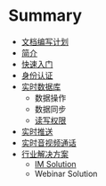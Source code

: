 # Summary

* [文档编写计划](PLANS.md)
* [简介](README.md)
* [快速入门](QUICKSTART.md)
* [身份认证](AUTHENTICATION.md)
* [实时数据库](DATABASE.md)
   * 数据操作
   * 数据同步
   * [读写权限](db/PERMISSION.md)
* [实时推送](PUSH.md)
* [实时音视频通话](VIDEO.md)
* [行业解决方案](solutions/README.md)
   * [IM Solution](solutions/IM.md)
   * Webinar Solution


